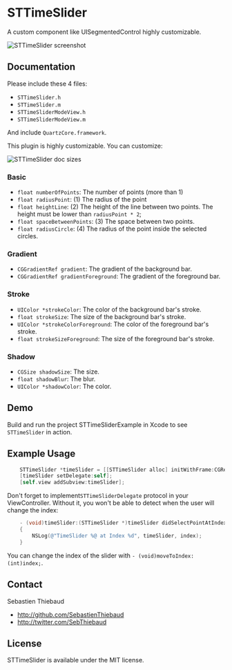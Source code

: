 # STTimeSlider

A custom component like UISegmentedControl highly customizable.

![STTimeSlider screenshot](https://raw.github.com/SebastienThiebaud/STTimeSlider/master/screenshot.png "STTimeSlider Screenshot")

## Documentation

Please include these 4 files:

- `STTimeSlider.h`
- `STTimeSlider.m`
- `STTimeSliderModeView.h`
- `STTimeSliderModeView.m`

And include `QuartzCore.framework`.

This plugin is highly customizable. You can customize:

![STTimeSlider doc sizes](http://sebastienthiebaud.us/github/STTimeSlider/sizes.png "STTimeSlider doc sizes")

### Basic

- `float numberOfPoints`: The number of points (more than 1)
- `float radiusPoint`: (1) The radius of the point
- `float heightLine`: (2) The height of the line between two points. The height must be lower than `radiusPoint * 2`;
- `float spaceBetweenPoints`: (3) The space between two points.
- `float radiusCircle`: (4) The radius of the point inside the selected circles.

### Gradient
- `CGGradientRef gradient`: The gradient of the background bar.
- `CGGradientRef gradientForeground`: The gradient of the foreground bar.

### Stroke
- `UIColor *strokeColor`: The color of the background bar's stroke.
- `float strokeSize`: The size of the background bar's stroke.
- `UIColor *strokeColorForeground`: The color of the foreground bar's stroke.
- `float strokeSizeForeground`: The size of the foreground bar's stroke.

### Shadow

- `CGSize shadowSize`: The size.
- `float shadowBlur`: The blur.
- `UIColor *shadowColor`: The color.

## Demo

Build and run the project STTimeSliderExample in Xcode to see `STTimeSlider` in action. 

## Example Usage

``` objective-c
    STTimeSlider *timeSlider = [[STTimeSlider alloc] initWithFrame:CGRectMake(5.0, 5.0, 310.0, 110.0)];
    [timeSlider setDelegate:self];
    [self.view addSubview:timeSlider];
```

Don't forget to implement`STTimeSliderDelegate` protocol in your ViewController. Without it, you won't be able to detect when the user will change the index:

``` objective-c
    - (void)timeSlider:(STTimeSlider *)timeSlider didSelectPointAtIndex:(int)index
    {
        NSLog(@"TimeSlider %@ at Index %d", timeSlider, index);
    }
```

You can change the index of the slider with `- (void)moveToIndex:(int)index;`.

## Contact

Sebastien Thiebaud

- http://github.com/SebastienThiebaud
- http://twitter.com/SebThiebaud

## License

STTimeSlider is available under the MIT license.

